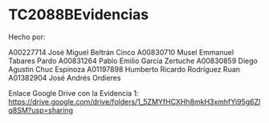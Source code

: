 # TC2088BEvidencias

Hecho por:

A00227714 José Miguel Beltrán Cinco
A00830710 Musel Emmanuel Tabares Pardo
A00831264 Pablo Emilio García Zertuche
A00830859 Diego Agustin Chuc Espinoza
A01197898 Humberto Ricardo Rodríguez Ruan
A01382904 José Andrés Ordieres 




Enlace Google Drive con la Evidencia 1:
https://drive.google.com/drive/folders/1_5ZMYfHCXHh8mkH3xmhfYi95g6Zlq8SM?usp=sharing 
